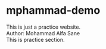 # mphammad-demo
This is just a practice website.</br>
Author: Mohammad Alfa Sane </br>
This is practice section.

